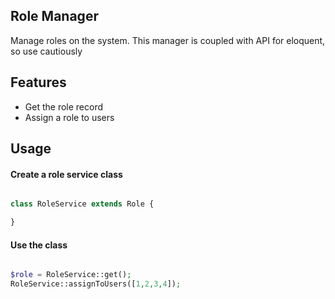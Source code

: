 ## Role Manager

Manage roles on the system. This manager is coupled with API for eloquent, so use cautiously

## Features

- Get the role record
- Assign a role to users

## Usage

#### Create a role service class

```php

class RoleService extends Role {

}

```

#### Use the class

```php

$role = RoleService::get();
RoleService::assignToUsers([1,2,3,4]);

```
